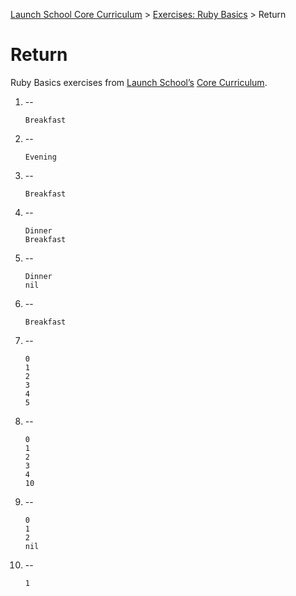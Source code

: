 [Launch School Core Curriculum](/README.md) >
[Exercises: Ruby Basics](/exercises/ruby_basics/ruby_basics_contents.md) >
Return

# Return

Ruby Basics exercises from [Launch School’s](https://launchschool.com) [Core Curriculum](https://launchschool.com/courses).

1.  --
    ```
    Breakfast
    ```
2.  --
    ```
    Evening
    ```
3.  --
    ```
    Breakfast
    ```
4.  --
    ```
    Dinner
    Breakfast
    ```
5.  --
    ```
    Dinner
    nil
    ```
6.  --
    ```
    Breakfast
    ```
7.  --
    ```
    0
    1
    2
    3
    4
    5
    ```
8.  --
    ```
    0
    1
    2
    3
    4
    10
    ```
9.  --
    ```
    0
    1
    2
    nil
    ```
10. --
    ```
    1
    ```
